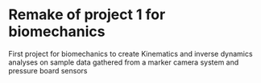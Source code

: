 # Remake of project 1 for biomechanics
First project for biomechanics to create Kinematics and inverse dynamics analyses on sample data gathered from a marker camera system and pressure board sensors
